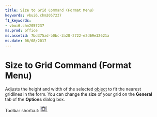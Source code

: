 ```yaml
---
title: Size to Grid Command (Format Menu)
keywords: vbui6.chm2057237
f1_keywords:
- vbui6.chm2057237
ms.prod: office
ms.assetid: 7bd375ad-b0bc-3a28-2722-e2d69e32621a
ms.date: 06/08/2017
---
```



# Size to Grid Command (Format Menu)

Adjusts the height and width of the selected [object](../../Glossary/vbe-glossary.md) to fit the nearest gridlines in the form. You can change the size of your grid on the **General** tab of the **Options** dialog box.

Toolbar shortcut: 
![Toolbar button](../../../images/tbr_sngd_ZA01201745.gif).

